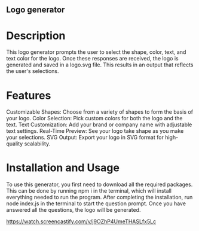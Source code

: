 ## Logo generator

# Description

This logo generator prompts the user to select the shape, color, text, and text color for the logo. Once these responses are received, the logo is generated and saved in a logo.svg file. This results in an output that reflects the user's selections.

# Features

Customizable Shapes: Choose from a variety of shapes to form the basis of your logo.
Color Selection: Pick custom colors for both the logo and the text.
Text Customization: Add your brand or company name with adjustable text settings.
Real-Time Preview: See your logo take shape as you make your selections.
SVG Output: Export your logo in SVG format for high-quality scalability.


# Installation and Usage

To use this generator, you first need to download all the required packages. This can be done by running npm i in the terminal, which will install everything needed to run the program. After completing the installation, run node index.js in the terminal to start the question prompt. Once you have answered all the questions, the logo will be generated.

https://watch.screencastify.com/v/j9OZhP4UmeTHASLfx5Lc
